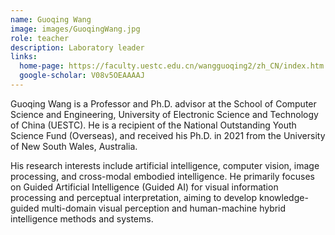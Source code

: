 ```yaml
---
name: Guoqing Wang
image: images/GuoqingWang.jpg
role: teacher
description: Laboratory leader
links:
  home-page: https://faculty.uestc.edu.cn/wangguoqing2/zh_CN/index.htm
  google-scholar: V08v5OEAAAAJ
---
```


Guoqing Wang is a Professor and Ph.D. advisor at the School of Computer Science and Engineering, University of Electronic Science and Technology of China (UESTC). He is a recipient of the National Outstanding Youth Science Fund (Overseas), and received his Ph.D. in 2021 from the University of New South Wales, Australia.

His research interests include artificial intelligence, computer vision, image processing, and cross-modal embodied intelligence. He primarily focuses on Guided Artificial Intelligence (Guided AI) for visual information processing and perceptual interpretation, aiming to develop knowledge-guided multi-domain visual perception and human-machine hybrid intelligence methods and systems.
